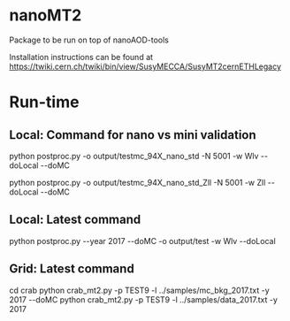 # nanoMT2
Package to be run on top of nanoAOD-tools

Installation instructions can be found at
https://twiki.cern.ch/twiki/bin/view/SusyMECCA/SusyMT2cernETHLegacy


# Run-time

## Local: Command for nano vs mini validation
python postproc.py -o output/testmc_94X_nano_std -N 5001 -w Wlv --doLocal --doMC

python postproc.py -o output/testmc_94X_nano_std_Zll -N 5001 -w Zll --doLocal --doMC


## Local: Latest command 
python postproc.py --year 2017 --doMC -o output/test -w Wlv --doLocal

## Grid: Latest command
cd crab
python crab_mt2.py -p TEST9 -l ../samples/mc_bkg_2017.txt -y 2017 --doMC
python crab_mt2.py -p TEST9 -l ../samples/data_2017.txt -y 2017


